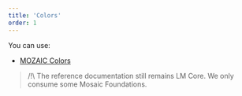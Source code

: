 ```yaml
---
title: 'Colors'
order: 1
---
```


You can use:

* [MOZAIC Colors](http://mozaic.adeo.cloud/Foundations/Colors/)

> /!\ The reference documentation still remains LM Core. We only consume some Mosaic Foundations.

